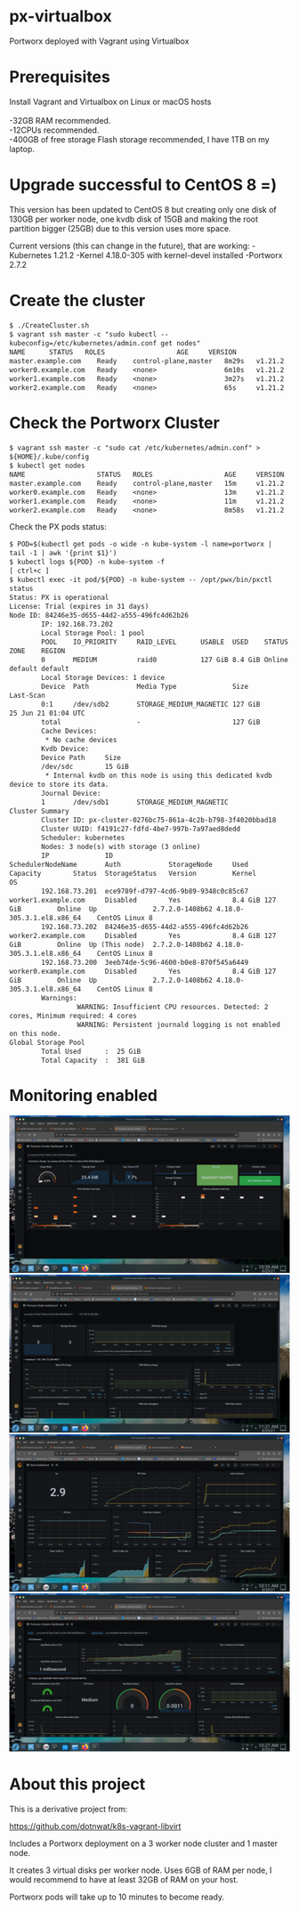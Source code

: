# px-virtualbox
Portworx deployed with Vagrant using Virtualbox

# Prerequisites

Install Vagrant and Virtualbox on Linux or macOS hosts\
\
-32GB RAM recommended.\
-12CPUs recommended.\
-400GB of free storage Flash storage recommended, I have 1TB on my laptop.

# Upgrade successful to CentOS 8 =)

This version has been updated to CentOS 8 but creating only one disk of 130GB per worker node, one kvdb disk of 15GB and making the root partition bigger (25GB) due to this version uses more space.

Current versions (this can change in the future), that are working:
-Kubernetes 1.21.2 
-Kernel 4.18.0-305 with kernel-devel installed
-Portworx 2.7.2

# Create the cluster

```
$ ./CreateCluster.sh
$ vagrant ssh master -c "sudo kubectl --kubeconfig=/etc/kubernetes/admin.conf get nodes"
NAME      STATUS   ROLES                  AGE     VERSION
master.example.com    Ready    control-plane,master   8m29s   v1.21.2
worker0.example.com   Ready    <none>                 6m10s   v1.21.2
worker1.example.com   Ready    <none>                 3m27s   v1.21.2
worker2.example.com   Ready    <none>                 65s     v1.21.2

```

# Check the Portworx Cluster

```
$ vagrant ssh master -c "sudo cat /etc/kubernetes/admin.conf" > ${HOME}/.kube/config
$ kubectl get nodes
NAME                  STATUS   ROLES                  AGE     VERSION
master.example.com    Ready    control-plane,master   15m     v1.21.2
worker0.example.com   Ready    <none>                 13m     v1.21.2
worker1.example.com   Ready    <none>                 11m     v1.21.2
worker2.example.com   Ready    <none>                 8m58s   v1.21.2
```
Check the PX pods status:

```
$ POD=$(kubectl get pods -o wide -n kube-system -l name=portworx | tail -1 | awk '{print $1}')
$ kubectl logs ${POD} -n kube-system -f
[ ctrl+c ]
$ kubectl exec -it pod/${POD} -n kube-system -- /opt/pwx/bin/pxctl status
Status: PX is operational
License: Trial (expires in 31 days)
Node ID: 84246e35-d655-44d2-a555-496fc4d62b26
        IP: 192.168.73.202 
        Local Storage Pool: 1 pool
        POOL    IO_PRIORITY     RAID_LEVEL      USABLE  USED    STATUS  ZONE    REGION
        0       MEDIUM          raid0           127 GiB 8.4 GiB Online  default default
        Local Storage Devices: 1 device
        Device  Path            Media Type              Size            Last-Scan
        0:1     /dev/sdb2       STORAGE_MEDIUM_MAGNETIC 127 GiB         25 Jun 21 01:04 UTC
        total                   -                       127 GiB
        Cache Devices:
         * No cache devices
        Kvdb Device:
        Device Path     Size
        /dev/sdc        15 GiB
         * Internal kvdb on this node is using this dedicated kvdb device to store its data.
        Journal Device: 
        1       /dev/sdb1       STORAGE_MEDIUM_MAGNETIC
Cluster Summary
        Cluster ID: px-cluster-0276bc75-861a-4c2b-b798-3f4020bbad18
        Cluster UUID: f4191c27-fdfd-4be7-997b-7a97aed8dedd
        Scheduler: kubernetes
        Nodes: 3 node(s) with storage (3 online)
        IP              ID                                      SchedulerNodeName       Auth            StorageNode     Used    Capacity        Status  StorageStatus   Version         Kernel                               OS
        192.168.73.201  ece9789f-d797-4cd6-9b89-9348c0c85c67    worker1.example.com     Disabled        Yes             8.4 GiB 127 GiB         Online  Up              2.7.2.0-1408b62 4.18.0-305.3.1.el8.x86_64    CentOS Linux 8
        192.168.73.202  84246e35-d655-44d2-a555-496fc4d62b26    worker2.example.com     Disabled        Yes             8.4 GiB 127 GiB         Online  Up (This node)  2.7.2.0-1408b62 4.18.0-305.3.1.el8.x86_64    CentOS Linux 8
        192.168.73.200  3eeb74de-5c96-4600-b0e8-870f545a6449    worker0.example.com     Disabled        Yes             8.4 GiB 127 GiB         Online  Up              2.7.2.0-1408b62 4.18.0-305.3.1.el8.x86_64    CentOS Linux 8
        Warnings: 
                 WARNING: Insufficient CPU resources. Detected: 2 cores, Minimum required: 4 cores
                 WARNING: Persistent journald logging is not enabled on this node.
Global Storage Pool
        Total Used      :  25 GiB
        Total Capacity  :  381 GiB
```

# Monitoring enabled

![Cluster dashboard](/images/grafana-cluster.png)
![Node dashboard](/images/grafana-node.png)
![ETCD dashboard](/images/grafana-etcd.png)
![Volume dashboard](/images/grafana-volume.png)

# About this project

This is a derivative project from:

https://github.com/dotnwat/k8s-vagrant-libvirt 

Includes a Portworx deployment on a 3 worker node cluster and 1 master node.

It creates 3 virtual disks per worker node. Uses 6GB of RAM per node, I would recommend to have at least 32GB of RAM on your host.

Portworx pods will take up to 10 minutes to become ready.
